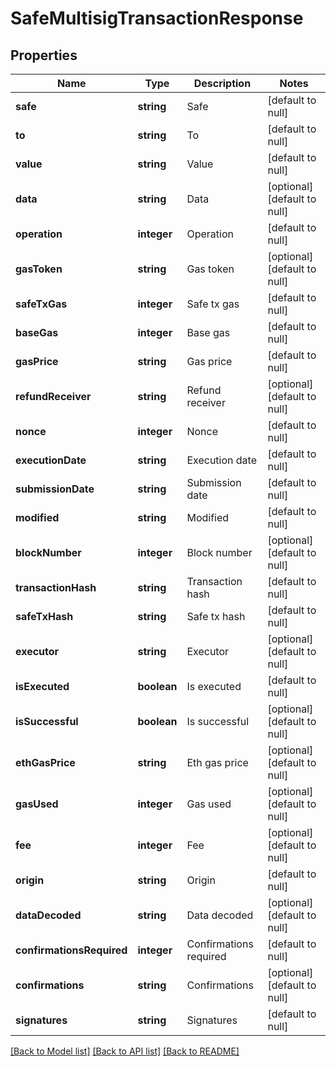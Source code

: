 # SafeMultisigTransactionResponse

## Properties
Name | Type | Description | Notes
------------ | ------------- | ------------- | -------------
**safe** | **string** | Safe | [default to null]
**to** | **string** | To | [default to null]
**value** | **string** | Value | [default to null]
**data** | **string** | Data | [optional] [default to null]
**operation** | **integer** | Operation | [default to null]
**gasToken** | **string** | Gas token | [optional] [default to null]
**safeTxGas** | **integer** | Safe tx gas | [default to null]
**baseGas** | **integer** | Base gas | [default to null]
**gasPrice** | **string** | Gas price | [default to null]
**refundReceiver** | **string** | Refund receiver | [optional] [default to null]
**nonce** | **integer** | Nonce | [default to null]
**executionDate** | **string** | Execution date | [default to null]
**submissionDate** | **string** | Submission date | [default to null]
**modified** | **string** | Modified | [default to null]
**blockNumber** | **integer** | Block number | [optional] [default to null]
**transactionHash** | **string** | Transaction hash | [default to null]
**safeTxHash** | **string** | Safe tx hash | [default to null]
**executor** | **string** | Executor | [optional] [default to null]
**isExecuted** | **boolean** | Is executed | [default to null]
**isSuccessful** | **boolean** | Is successful | [optional] [default to null]
**ethGasPrice** | **string** | Eth gas price | [optional] [default to null]
**gasUsed** | **integer** | Gas used | [optional] [default to null]
**fee** | **integer** | Fee | [optional] [default to null]
**origin** | **string** | Origin | [default to null]
**dataDecoded** | **string** | Data decoded | [optional] [default to null]
**confirmationsRequired** | **integer** | Confirmations required | [default to null]
**confirmations** | **string** | Confirmations | [optional] [default to null]
**signatures** | **string** | Signatures | [default to null]

[[Back to Model list]](../README.md#documentation-for-models) [[Back to API list]](../README.md#documentation-for-api-endpoints) [[Back to README]](../README.md)



